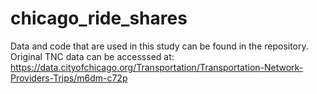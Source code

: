 # chicago_ride_shares

Data and code that are used in this study can be found in the repository.
Original TNC data can be accesssed at: https://data.cityofchicago.org/Transportation/Transportation-Network-Providers-Trips/m6dm-c72p
